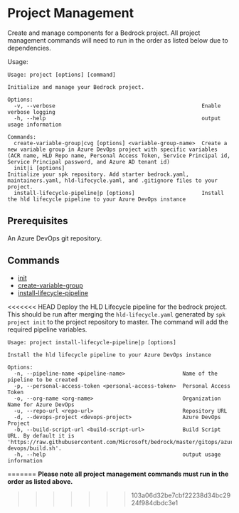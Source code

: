 # Project Management

Create and manage components for a Bedrock project. All project management
commands will need to run in the order as listed below due to dependencies.

Usage:

```
Usage: project [options] [command]

Initialize and manage your Bedrock project.

Options:
  -v, --verbose                                              Enable verbose logging
  -h, --help                                                 output usage information

Commands:
  create-variable-group|cvg [options] <variable-group-name>  Create a new variable group in Azure DevOps project with specific variables (ACR name, HLD Repo name, Personal Access Token, Service Principal id, Service Principal password, and Azure AD tenant id)
  init|i [options]                                           Initialize your spk repository. Add starter bedrock.yaml, maintainers.yaml, hld-lifecycle.yaml, and .gitignore files to your project.
  install-lifecycle-pipeline|p [options]                     Install the hld lifecycle pipeline to your Azure DevOps instance
```

## Prerequisites

An Azure DevOps git repository.

## Commands

- [init](https://catalystcode.github.io/spk/commands/index.html#project_init)
- [create-variable-group](https://catalystcode.github.io/spk/commands/index.html#project_create-variable-group)
- [install-lifecycle-pipeline](https://catalystcode.github.io/spk/commands/index.html#project_install-lifecycle-pipeline)

<<<<<<< HEAD Deploy the HLD Lifecycle pipeline for the bedrock project. This
should be run after merging the `hld-lifecycle.yaml` generated by
`spk project init` to the project repository to master. The command will add the
required pipeline variables.

```
Usage: project install-lifecycle-pipeline|p [options]

Install the hld lifecycle pipeline to your Azure DevOps instance

Options:
  -n, --pipeline-name <pipeline-name>                  Name of the pipeline to be created
  -p, --personal-access-token <personal-access-token>  Personal Access Token
  -o, --org-name <org-name>                            Organization Name for Azure DevOps
  -u, --repo-url <repo-url>                            Repository URL
  -d, --devops-project <devops-project>                Azure DevOps Project
  -b, --build-script-url <build-script-url>            Build Script URL. By default it is 'https://raw.githubusercontent.com/Microsoft/bedrock/master/gitops/azure-devops/build.sh'.
  -h, --help                                           output usage information
```

======= **Please note all project management commands must run in the order as
listed above.**

> > > > > > > 103a06d32be7cbf22238d34bc2924f984dbdc3e1
